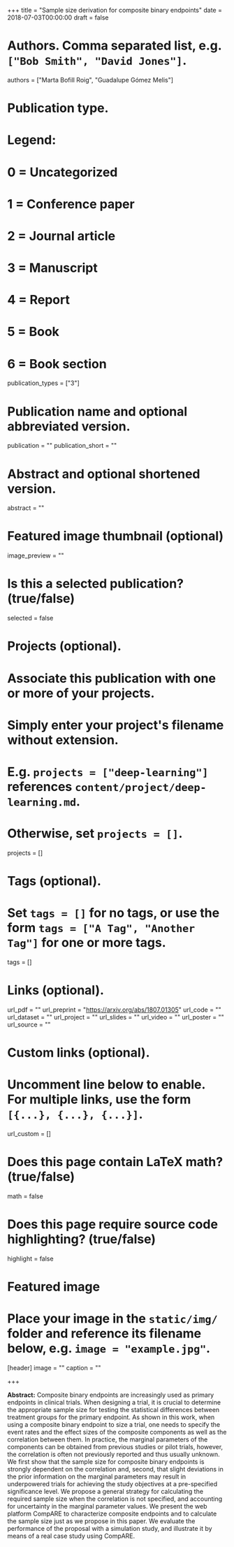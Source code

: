 +++
title = "Sample size derivation for composite binary endpoints"
date = 2018-07-03T00:00:00
draft = false

# Authors. Comma separated list, e.g. `["Bob Smith", "David Jones"]`.
authors = ["Marta Bofill Roig", "Guadalupe Gómez Melis"]

# Publication type.
# Legend:
# 0 = Uncategorized
# 1 = Conference paper
# 2 = Journal article
# 3 = Manuscript
# 4 = Report
# 5 = Book
# 6 = Book section
publication_types = ["3"]

# Publication name and optional abbreviated version.
publication = ""
publication_short = ""

# Abstract and optional shortened version.
abstract = ""

# Featured image thumbnail (optional)
image_preview = ""

# Is this a selected publication? (true/false)
selected = false

# Projects (optional).
#   Associate this publication with one or more of your projects.
#   Simply enter your project's filename without extension.
#   E.g. `projects = ["deep-learning"]` references `content/project/deep-learning.md`.
#   Otherwise, set `projects = []`.
projects = []

# Tags (optional).
#   Set `tags = []` for no tags, or use the form `tags = ["A Tag", "Another Tag"]` for one or more tags.
tags = []

# Links (optional).
url_pdf = ""
url_preprint = "https://arxiv.org/abs/1807.01305"
url_code = ""
url_dataset = ""
url_project = ""
url_slides = ""
url_video = ""
url_poster = ""
url_source = ""

# Custom links (optional).
#   Uncomment line below to enable. For multiple links, use the form `[{...}, {...}, {...}]`.
url_custom = []

# Does this page contain LaTeX math? (true/false)
math = false

# Does this page require source code highlighting? (true/false)
highlight = false

# Featured image
# Place your image in the `static/img/` folder and reference its filename below, e.g. `image = "example.jpg"`.
[header]
image = ""
caption = ""

+++

**Abstract:** Composite binary endpoints are increasingly used as primary endpoints in clinical trials. When designing a trial, it is crucial to determine the appropriate sample size for testing the statistical differences between treatment groups for the primary endpoint. As shown in this work, when using a composite binary endpoint to size a trial, one needs to specify the event rates and the effect sizes of the composite components as well as the correlation between them. In practice, the marginal parameters of the components can be obtained from previous studies or pilot trials, however, the correlation is often not previously reported and thus usually unknown. We first show that the sample size for composite binary endpoints is strongly dependent on the correlation and, second, that slight deviations in the prior information on the marginal parameters may result in underpowered trials for achieving the study objectives at a pre-specified significance level. We propose a general strategy for calculating the required sample size when the correlation is not specified, and accounting for uncertainty in the marginal parameter values. We present the web platform CompARE to characterize composite endpoints and to calculate the sample size just as we propose in this paper. We evaluate the performance of the proposal with a simulation study, and illustrate it by means of a real case study using CompARE.

